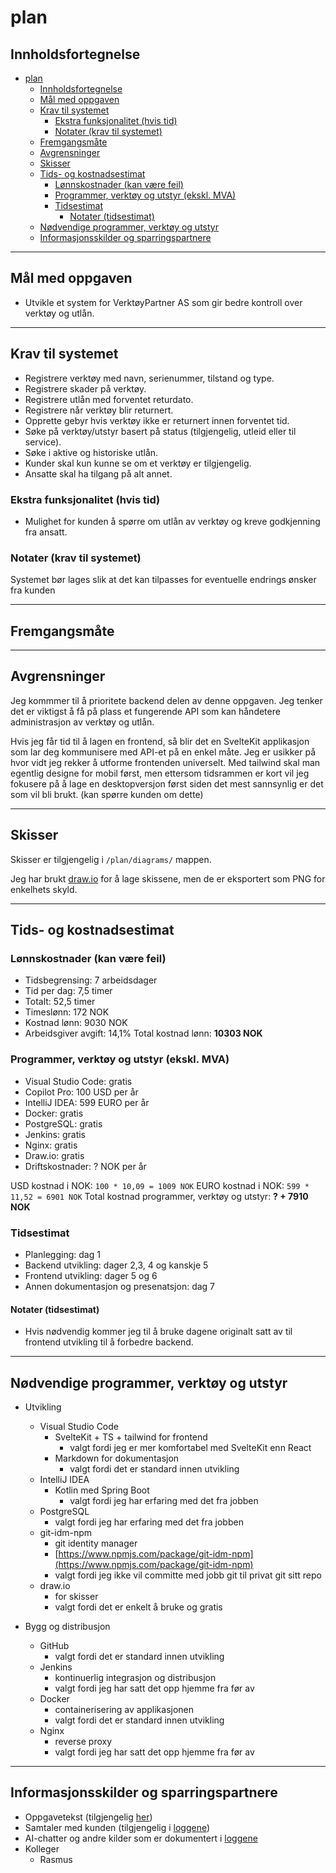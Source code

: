 # plan

## Innholdsfortegnelse

- [plan](#plan)
  - [Innholdsfortegnelse](#innholdsfortegnelse)
  - [Mål med oppgaven](#mål-med-oppgaven)
  - [Krav til systemet](#krav-til-systemet)
    - [Ekstra funksjonalitet (hvis tid)](#ekstra-funksjonalitet-hvis-tid)
    - [Notater (krav til systemet)](#notater-krav-til-systemet)
  - [Fremgangsmåte](#fremgangsmåte)
  - [Avgrensninger](#avgrensninger)
  - [Skisser](#skisser)
  - [Tids- og kostnadsestimat](#tids--og-kostnadsestimat)
    - [Lønnskostnader (kan være feil)](#lønnskostnader-kan-være-feil)
    - [Programmer, verktøy og utstyr (ekskl. MVA)](#programmer-verktøy-og-utstyr-ekskl-mva)
    - [Tidsestimat](#tidsestimat)
      - [Notater (tidsestimat)](#notater-tidsestimat)
  - [Nødvendige programmer, verktøy og utstyr](#nødvendige-programmer-verktøy-og-utstyr)
  - [Informasjonsskilder og sparringspartnere](#informasjonsskilder-og-sparringspartnere)

---

## Mål med oppgaven

- Utvikle et system for VerktøyPartner AS som gir bedre kontroll over verktøy og utlån.

---

## Krav til systemet

- Registrere verktøy med navn, serienummer, tilstand og type.
- Registrere skader på verktøy.
- Registrere utlån med forventet returdato.
- Registrere når verktøy blir returnert.
- Opprette gebyr hvis verktøy ikke er returnert innen forventet tid.
- Søke på verktøy/utstyr basert på status (tilgjengelig, utleid eller til service).
- Søke i aktive og historiske utlån.
- Kunder skal kun kunne se om et verktøy er tilgjengelig.
- Ansatte skal ha tilgang på alt annet.

### Ekstra funksjonalitet (hvis tid)

- Mulighet for kunden å spørre om utlån av verktøy og kreve godkjenning fra ansatt.

### Notater (krav til systemet)

Systemet bør lages slik at det kan tilpasses for eventuelle endrings ønsker fra kunden

---

## Fremgangsmåte

---

## Avgrensninger

Jeg kommmer til å prioritete backend delen av denne oppgaven. Jeg tenker det er viktigst å få på plass et fungerende API som kan håndetere administrasjon av verktøy og utlån.

Hvis jeg får tid til å lagen en frontend, så blir det en SvelteKit applikasjon som lar deg kommunisere med API-et på en enkel måte. Jeg er usikker på hvor vidt jeg rekker å utforme frontenden universelt. Med tailwind skal man egentlig designe for mobil først, men ettersom tidsrammen er kort vil jeg fokusere på å lage en desktopversjon først siden det mest sannsynlig er det som vil bli brukt. (kan spørre kunden om dette)

---

## Skisser

Skisser er tilgjengelig i `/plan/diagrams/` mappen.

Jeg har brukt [draw.io](https://app.diagrams.net/) for å lage skissene, men de er eksportert som PNG for enkelhets skyld.

---

## Tids- og kostnadsestimat

### Lønnskostnader (kan være feil)

- Tidsbegrensing: 7 arbeidsdager
- Tid per dag: 7,5 timer
- Totalt: 52,5 timer
- Timeslønn: 172 NOK
- Kostnad lønn: 9030 NOK
- Arbeidsgiver avgift: 14,1%
Total kostnad lønn: **10303 NOK**

### Programmer, verktøy og utstyr (ekskl. MVA)

- Visual Studio Code: gratis
- Copilot Pro: 100 USD per år
- IntelliJ IDEA: 599 EURO per år
- Docker: gratis
- PostgreSQL: gratis
- Jenkins: gratis
- Nginx: gratis
- Draw.io: gratis
- Driftskostnader: ? NOK per år

USD kostnad i NOK: `100 * 10,09 = 1009 NOK`
EURO kostnad i NOK: `599 * 11,52 = 6901 NOK`
Total kostnad programmer, verktøy og utstyr: **? + 7910 NOK**

### Tidsestimat

- Planlegging: dag 1
- Backend utvikling: dager 2,3, 4 og kanskje 5
- Frontend utvikling: dager 5 og 6
- Annen dokumentasjon og presenatsjon: dag 7

#### Notater (tidsestimat)

- Hvis nødvendig kommer jeg til å bruke dagene originalt satt av til frontend utvikling til å forbedre backend.

---

## Nødvendige programmer, verktøy og utstyr

- Utvikling
  - Visual Studio Code
    - SvelteKit + TS + tailwind for frontend
      - valgt fordi jeg er mer komfortabel med SvelteKit enn React
    - Markdown for dokumentasjon
      - valgt fordi det er standard innen utvikling
  - IntelliJ IDEA
    - Kotlin med Spring Boot
      - valgt fordi jeg har erfaring med det fra jobben
  - PostgreSQL
    - valgt fordi jeg har erfaring med det fra jobben
  - git-idm-npm
    - git identity manager
    - [https://www.npmjs.com/package/git-idm-npm](https://www.npmjs.com/package/git-idm-npm)
    - valgt fordi jeg ikke vil committe med jobb git til privat git sitt repo
  - draw.io
    - for skisser
    - valgt fordi det er enkelt å bruke og gratis
  
- Bygg og distribusjon
  - GitHub
    - valgt fordi det er standard innen utvikling
  - Jenkins
    - kontinuerlig integrasjon og distribusjon
    - valgt fordi jeg har satt det opp hjemme fra før av
  - Docker
    - containerisering av applikasjonen
    - valgt fordi det er standard innen utvikling
  - Nginx
    - reverse proxy
    - valgt fordi jeg har satt det opp hjemme fra før av

---

## Informasjonsskilder og sparringspartnere

- Oppgavetekst (tilgjengelig [her](/task/task.md))
- Samtaler med kunden (tilgjengelig i [loggene](/logs/logs.md))
- AI-chatter og andre kilder som er dokumentert i [loggene](/logs/logs.md)
- Kolleger
  - Rasmus
